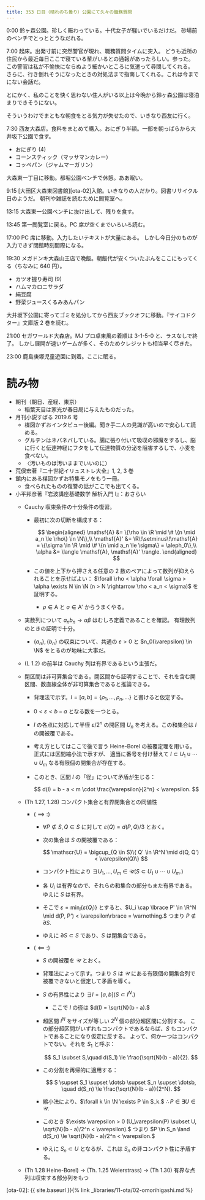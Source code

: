 ```yaml
---
title: 353 日目（晴れのち曇り）公園にて久々の職務質問
---
```


0:00 鈴ヶ森公園。珍しく賑わっている。十代女子が騒いでいるだけだ。
砂場前のベンチでとっととうなだれる。

7:00 起床。出発寸前に突然警官が現れ、職務質問タイムに突入。
どうも近所の住民から最近毎日ここで寝ている輩がいるとの通報があったらしい。参った。
この警官は私が不愉快にならぬよう細かいところに気遣って尋問してくれる。
さらに、行き倒れそうになったときの対処法まで指南してくれる。これは今までにない会話だ。

とにかく、私のことを快く思わない住人がいる以上は今晩から鈴ヶ森公園は寝泊まりできそうにない。

そういうわけでまともな朝食をとる気力が失せたので、いきなり西友に行く。

7:30 西友大森店。食料をまとめて購入。おにぎり半額。一部を朝っぱらから大井坂下公園で食す。
* おにぎり (4)
* コーンスティック（マッサマンカレー）
* コッペパン（ジャムマーガリン）

大森東一丁目に移動。都堀公園ベンチで休憩。ああ眠い。

9:15 [大田区大森東図書館][ota-02]入館。いきなりの人だかり。図書リサイクル日のようだ。
朝刊や雑誌を読むために閲覧室へ。

13:15 大森東一公園ベンチに抜け出して、残りを食す。

13:45 第一閲覧室に戻る。PC 席が空くまでいろいろ読む。

17:00 PC 席に移動。入力したいテキストが大量にある。
しかし今日分のものが入力できず閉館時刻間際になる。

19:30 メガドンキ大森山王店で晩飯。朝飯代が安くついたぶんをここにもってくる（ちなみに 640 円）。
* カツオ握り寿司 (9)
* ハムマカロニサラダ
* 絹豆腐
* 野菜ジュースくるみあんパン

大井坂下公園に寄ってゴミを処分してから西友ブックオフに移動。『サイコドクター』文庫版 2 巻を読む。

21:00 セガワールド大森店。MJ プロ卓東風の着順は 3-1-5-0 と、ラスなしで終了。
しかし展開が速いゲームが多く、そのためクレジットも相当早く尽きた。

23:00 鹿島庚塚児童遊園に到着。ここに眠る。

# 読み物

* 朝刊（朝日、産経、東京）
  * 稲葉天目は家光が春日局に与えたものだった。
* 月刊小説すばる 2019.6 号
  * 楳図かずおインタビュー後編。聞き手二人の見識が高いので安心して読める。
  * グルテンはネバネバしている。腸に張り付いて吸収の邪魔をするし、脳に行くと伝達神経にフタをして伝達物質の分泌を阻害するしで、小麦を食べない。
  * 〈汚いものは汚いままでいいのに〉
* 荒俣宏著『二十世紀イリュストレ大全』1, 2, 3 巻
* 館内にある楳図かずお特集モノをもう一冊。
  * 食べられたものの復讐の話がここでも出てくる。
* 小平邦彦著『岩波講座基礎数学 解析入門 I』：おさらい
  * Cauchy 収束条件の十分条件の復習。
    * 最初に次の切断を構成する：

      $$
      \begin{aligned}
      \mathsf{A} &= \{\rho \in \R \mid \# \{n \mid a_n \le \rho\} \in \N\},\\
      \mathsf{A}' &= \R\!\setminus\!\mathsf{A} = \{\sigma \in \R \mid \# \{n \mid a_n \le \sigma\} = \aleph_0\},\\
      \alpha &= \langle \mathsf{A}, \mathsf{A}' \rangle.
      \end{aligned}
      $$

    * この値を上下から押さえる任意の 2 数のペアによって数列が抑えられることを示せばよい：
      $\forall \rho < \alpha \forall \sigma > \alpha \exists N \in \N (n > N \rightarrow \rho < a_n < \sigma)$ を証明する。
      * $\rho \in \mathsf{A}$ と $\sigma \in \mathsf{A}'$ からうまくやる。
  * 実数列について $a_n b_n \to \alpha\beta$ はむしろ定義であることを確認。
    有理数列のときの証明で十分。
    * $\lbrace a_n\rbrace, \lbrace b_n\rbrace$ の収束について、共通の $\varepsilon > 0$ と $n_0(\varepsilon) \in \N$ をとるのが地味に大事だ。
  * (L 1.2) の前半は Cauchy 列は有界であるという主張だ。
  * 閉区間は非可算集合である。閉区間から証明することで、それを含む開区間、数直線全体が非可算集合であると推論できる。
    * 背理法で示す。$I = [a, b] = \lbrace \rho_1, \dotsc, \rho_n, \dotsc\rbrace$ と書けると仮定する。
    * $0 < \varepsilon < b - a$ となる数を一つとる。
    * $I$ の各点に対応して半径 $\varepsilon/2^n$ の開区間 $U_n$ を考える。この和集合は $I$ の開被覆である。
    * 考え方としてはここで後で言う Heine-Borel の被覆定理を用いる。正式には区間縮小法で示すが、
      適当に番号を付け替えて $I \subset U_1 \cup \dotsb \cup U_m$ なる有限個の開集合が存在する。
    * このとき、区間 $I$ の「径」について矛盾が生じる：

      $$
      d(I) = b - a < m \cdot \frac{\varepsilon}{2^n} < \varepsilon.
      $$

  * (Th 1.27, 1.28) コンパクト集合と有界閉集合との同値性
    * $(\implies:)$
      * $\forall P \notin S, Q \in S$ に対して $\varepsilon(Q) = d(P, Q)/3$ とおく。
      * 次の集合は $S$ の開被覆である：

        $$
        \mathscr{U} = \bigcup_{Q \in S}\{ Q' \in \R^N \mid d(Q, Q') < \varepsilon(Q)\}
        $$

      * コンパクト性により $\exists U_1, \dotsc, U_m \in \mathscr{U} (S \subset U_1 \cup \dotsb \cup U_m.)$
      * 各 $U_i$ は有界なので、それらの和集合の部分もまた有界である。ゆえに $S$ は有界。
      * そこで
        $\varepsilon = \min_{i}\lbrace \varepsilon(Q_i)\rbrace$ とすると、$U_i \cap \lbrace P' \in \R^N \mid d(P, P') < \varepsilon\rbrace = \varnothing.$
        つまり $P \notin \partial S.$
      * ゆえに $\partial S \subset S$ であり、$S$ は閉集合である。
    * $(\impliedby:)$
      * $S$ の開被覆を $\mathscr{U}$ とおく。
      * 背理法によって示す。つまり $S$ は $\mathscr{U}$ にある有限個の開集合列で被覆できないと仮定して矛盾を導く。
      * $S$ の有界性により $\exists I = [a, b] (S \subset I^N.)$
        * ここで $I$ の径は $d(I) = \sqrt{N}(b - a).$
      * 超区間 $I^N$ をサイズが等しい $2^N$ 個の部分超区間に分割する。
        この部分超区間がいずれもコンパクトであるならば、$S$ もコンパクトであることになり仮定に反する。
        よって、何か一つはコンパクトでない。それを $S_1$ と呼ぶ：

        $$
        S_1 \subset S,\quad d(S_1) \le \frac{\sqrt{N}(b - a)}{2}.
        $$

      * この分割を再帰的に適用する：

        $$
        S \supset S_1 \supset \dotsb \supset S_n \supset \dotsb,
        \quad d(S_n) \le \frac{\sqrt{N}(b - a)}{2^N}.
        $$

      * 縮小法により、$\forall k \in \N \exists P \in S_k.$
        $\therefore P \in \exists U \in \mathscr{U}.$
      * このとき $\exists \varepsilon > 0 (U_\varepsilon(P) \subset U, \sqrt{N}(b - a)/2^n < \varepsilon).$
        つまり $P \in S_n \land d(S_n) \le \sqrt{N}(b - a)/2^n < \varepsilon.$
      * ゆえに $S_n \subset U$ となるが、これは $S_n$ の非コンパクト性に矛盾する。
  * (Th 1.28 Heine-Borel) → (Th. 1.25 Weierstrass) → (Th 1.30) 有界な点列は収束する部分列をもつ

[ota-02]: {{ site.baseurl }}{% link _libraries/11-ota/02-omorihigashi.md %}
